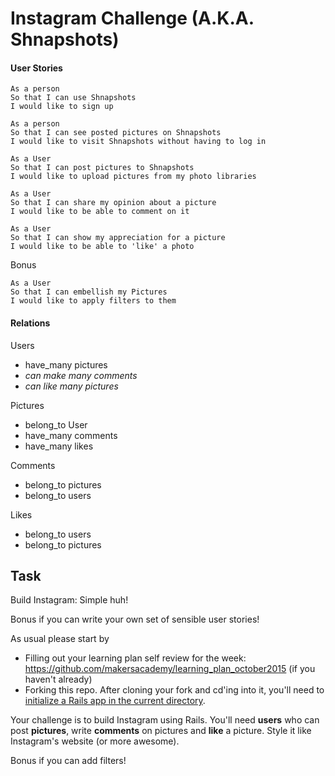 Instagram Challenge (A.K.A. Shnapshots)
===================

#### User Stories
```
As a person
So that I can use Shnapshots
I would like to sign up
```
```
As a person
So that I can see posted pictures on Shnapshots
I would like to visit Shnapshots without having to log in
```
```
As a User
So that I can post pictures to Shnapshots
I would like to upload pictures from my photo libraries
```
```
As a User
So that I can share my opinion about a picture
I would like to be able to comment on it
```
```
As a User
So that I can show my appreciation for a picture
I would like to be able to 'like' a photo
```
Bonus
```
As a User
So that I can embellish my Pictures
I would like to apply filters to them
```

#### Relations
Users
- have_many pictures
- *can make many comments*
- *can like many pictures*

Pictures
- belong_to User
- have_many comments
- have_many likes

Comments
- belong_to pictures
- belong_to users

Likes
- belong_to users
- belong_to pictures





Task
-----

Build Instagram: Simple huh!

Bonus if you can write your own set of sensible user stories!

As usual please start by

* Filling out your learning plan self review for the week: https://github.com/makersacademy/learning_plan_october2015 (if you haven't already)
* Forking this repo. After cloning your fork and cd'ing into it, you'll need to [initialize a Rails app in the current directory](http://blog.jasonmeridth.com/posts/create-rails-application-in-current-directory/).

Your challenge is to build Instagram using Rails. You'll need **users** who can post **pictures**, write **comments** on pictures and **like** a picture. Style it like Instagram's website (or more awesome).

Bonus if you can add filters!
